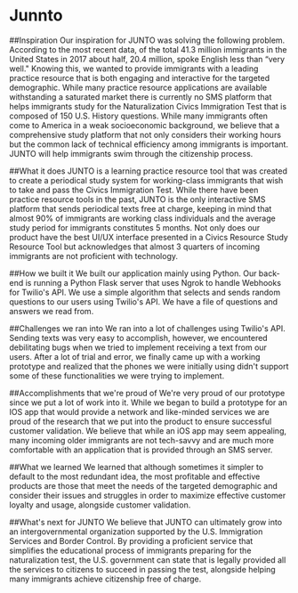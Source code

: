 # Junnto

##Inspiration
Our inspiration for JUNTO was solving the following problem. According to the most recent data, of the total 41.3 million immigrants in the United States in 2017 about half, 20.4 million, spoke English less than “very well." Knowing this, we wanted to provide immigrants with a leading practice resource that is both engaging and interactive for the targeted demographic. While many practice resource applications are available withstanding a saturated market there is currently no SMS platform that helps immigrants study for the Naturalization Civics Immigration Test that is composed of 150 U.S. History questions. While many immigrants often come to America in a weak socioeconomic background, we believe that a comprehensive study platform that not only considers their working hours but the common lack of technical efficiency among immigrants is important. JUNTO will help immigrants swim through the citizenship process.

##What it does
JUNTO is a learning practice resource tool that was created to create a periodical study system for working-class immigrants that wish to take and pass the Civics Immigration Test. While there have been practice resource tools in the past, JUNTO is the only interactive SMS platform that sends periodical texts free at charge, keeping in mind that almost 90% of immigrants are working class individuals and the average study period for immigrants constitutes 5 months. Not only does our product have the best UI/UX interface presented in a Civics Resource Study Resource Tool but acknowledges that almost 3 quarters of incoming immigrants are not proficient with technology.

##How we built it
We built our application mainly using Python. Our back-end is running a Python Flask server that uses Ngrok to handle Webhooks for Twilio's API. We use a simple algorithm that selects and sends random questions to our users using Twilio's API. We have a file of questions and answers we read from.

##Challenges we ran into
We ran into a lot of challenges using Twilio's API. Sending texts was very easy to accomplish, however, we encountered debilitating bugs when we tried to implement receiving a text from our users. After a lot of trial and error, we finally came up with a working prototype and realized that the phones we were initially using didn't support some of these functionalities we were trying to implement.

##Accomplishments that we're proud of
We're very proud of our prototype since we put a lot of work into it. While we began to build a prototype for an IOS app that would provide a network and like-minded services we are proud of the research that we put into the product to ensure successful customer validation. We believe that while an iOS app may seem appealing, many incoming older immigrants are not tech-savvy and are much more comfortable with an application that is provided through an SMS server.

##What we learned
We learned that although sometimes it simpler to default to the most redundant idea, the most profitable and effective products are those that meet the needs of the targeted demographic and consider their issues and struggles in order to maximize effective customer loyalty and usage, alongside customer validation.

##What's next for JUNTO
We believe that JUNTO can ultimately grow into an intergovernmental organization supported by the U.S. Immigration Services and Border Control. By providing a proficient service that simplifies the educational process of immigrants preparing for the naturalization test, the U.S. government can state that is legally provided all the services to citizens to succeed in passing the test, alongside helping many immigrants achieve citizenship free of charge.
